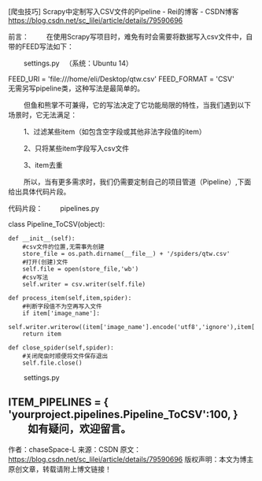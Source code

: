 [爬虫技巧] Scrapy中定制写入CSV文件的Pipeline - Rei的博客 - CSDN博客 https://blog.csdn.net/sc_lilei/article/details/79590696


前言：
        在使用Scrapy写项目时，难免有时会需要将数据写入csv文件中，自带的FEED写法如下：

        settings.py   （系统：Ubuntu 14）

FEED_URI = 'file:///home/eli/Desktop/qtw.csv'
FEED_FORMAT = 'CSV'
        无需另写pipeline类，这种写法是最简单的。

        但鱼和熊掌不可兼得，它的写法决定了它功能局限的特性，当我们遇到以下场景时，它无法满足：

        1、过滤某些item（如包含空字段或其他非法字段值的item）

        2、只将某些item字段写入csv文件

        3、item去重

        所以，当有更多需求时，我们仍需要定制自己的项目管道（Pipeline）,下面给出具体代码片段。

代码片段：
        pipelines.py

class Pipeline_ToCSV(object):
 
    def __init__(self):
        #csv文件的位置,无需事先创建
        store_file = os.path.dirname(__file__) + '/spiders/qtw.csv'
        #打开(创建)文件
        self.file = open(store_file,'wb')
        #csv写法
        self.writer = csv.writer(self.file)
        
    def process_item(self,item,spider):
        #判断字段值不为空再写入文件
        if item['image_name']:
            self.writer.writerow((item['image_name'].encode('utf8','ignore'),item['image_urls']))
        return item
    
    def close_spider(self,spider):
        #关闭爬虫时顺便将文件保存退出
        self.file.close()
        settings.py

ITEM_PIPELINES = {
    'yourproject.pipelines.Pipeline_ToCSV':100,
}
        如有疑问，欢迎留言。
--------------------- 
作者：chaseSpace-L 
来源：CSDN 
原文：https://blog.csdn.net/sc_lilei/article/details/79590696 
版权声明：本文为博主原创文章，转载请附上博文链接！